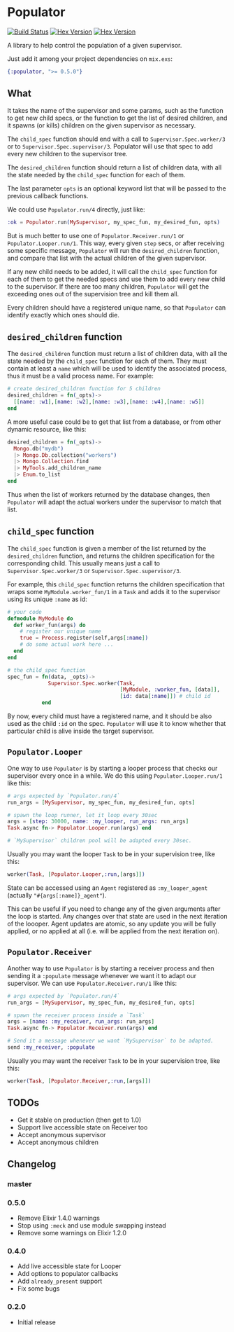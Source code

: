 # Populator

[![Build Status](https://travis-ci.org/rubencaro/populator.svg?branch=master)](https://travis-ci.org/rubencaro/populator)
[![Hex Version](http://img.shields.io/hexpm/v/populator.svg?style=flat)](https://hex.pm/packages/populator)
[![Hex Version](http://img.shields.io/hexpm/dt/populator.svg?style=flat)](https://hex.pm/packages/populator)

A library to help control the population of a given supervisor.

Just add it among your project dependencies on `mix.exs`:

```elixir
{:populator, ">= 0.5.0"}
```

## What

It takes the name of the supervisor and some params, such as the function to get new child specs, or the function to get the list of desired children, and it spawns (or kills) children on the given supervisor as necessary.

The `child_spec` function should end with a call to `Supervisor.Spec.worker/3` or to `Supervisor.Spec.supervisor/3`. Populator will use that spec to add every new children to the supervisor tree.

The `desired_children` function should return a list of children data, with all the state needed by the `child_spec` function for each of them.

The last parameter `opts` is an optional keyword list that will be passed to the previous callback functions.

We could use `Populator.run/4` directly, just like:

```elixir
:ok = Populator.run(MySupervisor, my_spec_fun, my_desired_fun, opts)
```

But is much better to use one of `Populator.Receiver.run/1` or `Populator.Looper.run/1`. This way, every given `step` secs, or after receiving some specific message, `Populator` will run the `desired_children` function, and compare that list with the actual children of the given supervisor.

If any new child needs to be added, it will call the `child_spec` function for each of them to get the needed specs and use them to add every new child to the supervisor. If there are too many children, `Populator` will get the exceeding ones out of the supervision tree and kill them all.

Every children should have a registered unique name, so that `Populator` can identify exactly which ones should die.

## `desired_children` function

The `desired_children` function must return a list of children data, with all the state needed by the `child_spec` function for each of them. They must contain at least a `name` which will be used to identify the associated process, thus it must be a valid process name. For example:

```elixir
# create desired_children function for 5 children
desired_children = fn(_opts)->
  [[name: :w1],[name: :w2],[name: :w3],[name: :w4],[name: :w5]]
end
```

A more useful case could be to get that list from a database, or from other dynamic resource, like this:

```elixir
desired_children = fn(_opts)->
  Mongo.db("mydb")
  |> Mongo.Db.collection("workers")
  |> Mongo.Collection.find
  |> MyTools.add_children_name
  |> Enum.to_list
end
```

Thus when the list of workers returned by the database changes, then `Populator` will adapt the actual workers under the supervisor to match that list.

## `child_spec` function

The `child_spec` function is given a member of the list returned by the `desired_children` function, and returns the children specification for the corresponding child. This usually means just a call to `Supervisor.Spec.worker/3` or `Supervisor.Spec.supervisor/3`.

For example, this `child_spec` function returns the children specification that wraps some `MyModule.worker_fun/1` in a `Task` and adds it to the supervisor using its unique `:name` as id:

```elixir
# your code
defmodule MyModule do
  def worker_fun(args) do
    # register our unique name
    true = Process.register(self,args[:name])
    # do some actual work here ...
  end
end

# the child_spec function
spec_fun = fn(data, _opts)->
             Supervisor.Spec.worker(Task,
                                    [MyModule, :worker_fun, [data]],
                                    [id: data[:name]]) # child id
           end
```

By now, every child must have a registered name, and it should be also used as the child `:id` on the spec. `Populator` will use it to know whether that particular child is alive inside the target supervisor.

## `Populator.Looper`

One way to use `Populator` is by starting a looper process that checks our supervisor every once in a while. We do this using `Populator.Looper.run/1` like this:

```elixir
# args expected by `Populator.run/4`
run_args = [MySupervisor, my_spec_fun, my_desired_fun, opts]

# spawn the loop runner, let it loop every 30sec
args = [step: 30000, name: :my_looper, run_args: run_args]
Task.async fn-> Populator.Looper.run(args) end

# `MySupervisor` children pool will be adapted every 30sec.
```

Usually you may want the looper `Task` to be in your supervision tree, like this:

```elixir
worker(Task, [Populator.Looper,:run,[args]])
```

State can be accessed using an `Agent` registered as `:my_looper_agent`
(actually `"#{args[:name]}_agent"`).

This can be useful if you need to change any of the given arguments after
the loop is started. Any changes over that state are used in the next
iteration of the loooper. Agent updates are atomic, so any update you will
be fully applied, or no applied at all (i.e. will be applied from the next
iteration on).

## `Populator.Receiver`

Another way to use `Populator` is by starting a receiver process and then sending it a `:populate` message whenever we want it to adapt our supervisor. We can use `Populator.Receiver.run/1` like this:

```elixir
# args expected by `Populator.run/4`
run_args = [MySupervisor, my_spec_fun, my_desired_fun, opts]

# spawn the receiver process inside a `Task`
args = [name: :my_receiver, run_args: run_args]
Task.async fn-> Populator.Receiver.run(args) end

# Send it a message whenever we want `MySupervisor` to be adapted.
send :my_receiver, :populate
```

Usually you may want the receiver `Task` to be in your supervision tree, like this:

```elixir
worker(Task, [Populator.Receiver,:run,[args]])
```

## TODOs

* Get it stable on production (then get to 1.0)
* Support live accessible state on Receiver too
* Accept anonymous supervisor
* Accept anonymous children

## Changelog

### master

### 0.5.0

* Remove Elixir 1.4.0 warnings
* Stop using `:meck` and use module swapping instead
* Remove some warnings on Elixir 1.2.0

### 0.4.0

* Add live accessible state for Looper
* Add options to populator callbacks
* Add `already_present` support
* Fix some bugs

### 0.2.0

* Initial release
